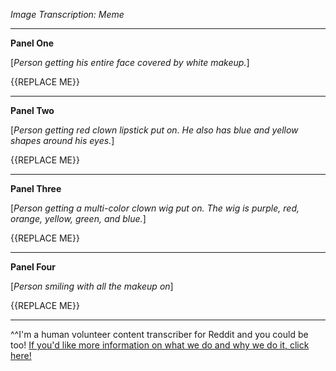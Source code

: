 *Image Transcription: Meme*

---

**Panel One**

[*Person getting his entire face covered by white makeup.*]

{{REPLACE ME}}

---

**Panel Two**

[*Person getting red clown lipstick put on. He also has blue and yellow shapes around his eyes.*]

{{REPLACE ME}}

---

**Panel Three**

[*Person getting a multi-color clown wig put on. The wig is purple, red, orange, yellow, green, and blue.*]

{{REPLACE ME}}

---

**Panel Four**

[*Person smiling with all the makeup on*]

{{REPLACE ME}}

---

^^I'm&#32;a&#32;human&#32;volunteer&#32;content&#32;transcriber&#32;for&#32;Reddit&#32;and&#32;you&#32;could&#32;be&#32;too!&#32;[If&#32;you'd&#32;like&#32;more&#32;information&#32;on&#32;what&#32;we&#32;do&#32;and&#32;why&#32;we&#32;do&#32;it,&#32;click&#32;here!](https://www.reddit.com/r/TranscribersOfReddit/wiki/index)
